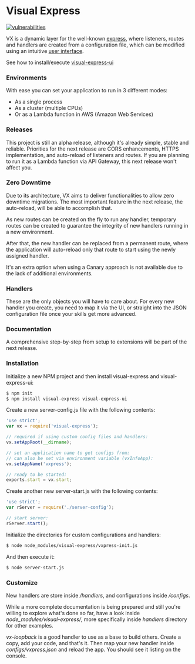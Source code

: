# Visual Express

[![vulnerabilities](https://snyk.io/test/npm/visual-express/badge.svg)](https://snyk.io/test/npm/visual-express)

VX is a dynamic layer for the well-known [express](https://www.npmjs.com/package/express), where listeners, routes and handlers are created from a configuration file, which can be modified using an intuitive [user interface](https://www.npmjs.com/package/visual-express-ui).

See how to install/execute [visual-express-ui](https://www.npmjs.com/package/visual-express-ui#installation)

### Environments

With ease you can set your application to run in 3 different modes:
- As a single process
- As a cluster (multiple CPUs)
- Or as a Lambda function in AWS (Amazon Web Services)

### Releases

This project is still an alpha release, although it's already simple, stable and reliable.
Priorities for the next release are CORS enhancements, HTTPS implementation, and auto-reload of listeners and routes.
If you are planning to run it as a Lambda function via API Gateway, this next release won't affect you.

### Zero Downtime

Due to its architecture, VX aims to deliver functionalities to allow zero downtime migrations.
The most important feature in the next release, the auto-reload, will be able to accomplish that.

As new routes can be created on the fly to run any handler, temporary routes can be created to guarantee the integrity of new handlers running in a new environment.

After that, the new handler can be replaced from a permanent route, where the application will auto-reload only that route to start using the newly assigned handler.

It's an extra option when using a Canary approach is not available due to the lack of additional environments.

### Handlers

These are the only objects you will have to care about.
For every new handler you create, you need to map it via the UI, or straight into the JSON configuration file once your skills get more advanced.

### Documentation

A comprehensive step-by-step from setup to extensions will be part of the next release.

### Installation

Initialize a new NPM project and then install visual-express and visual-express-ui:

```sh
$ npm init
$ npm install visual-express visual-express-ui
```

Create a new server-config.js file with the following contents:

```javascript
'use strict';
var vx = require('visual-express');

// required if using custom config files and handlers:
vx.setAppRoot(__dirname);

// set an application name to get configs from:
// can also be set via environment variable (vxInfoApp):
vx.setAppName('vxpress');

// ready to be started:
exports.start = vx.start;
```

Create another new server-start.js with the following contents:

```javascript
'use strict';
var rServer = require('./server-config');

// start server:
rServer.start();
```

Initialize the directories for custom configurations and handlers:

```sh
$ node node_modules/visual-express/vxpress-init.js
```

And then execute it:

```sh
$ node server-start.js
```

### Customize

New handlers are store inside */handlers*, and configurations inside */configs*.

While a more complete documentation is being prepared and still you're willing to explore what's done so far, have a look inside *node_modules/visual-express/*, more specifically inside *handlers* directory for other examples.

*vx-loopback* is a good handler to use as a base to build others. Create a copy, add your code, and that's it.
Then map your new handler inside *configs/vxpress.json* and reload the app. You should see it listing on the console.
